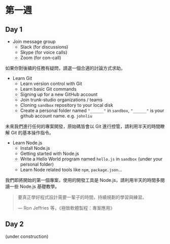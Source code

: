 # 第一週

## Day 1

* Join message group
  * Slack (for discussions)
  * Skype (for voice calls)
  * Zoom (for con-call)

如果你對後續的任務有疑問，請選一個合適的討論方式求助。

* Learn Git
  * Learn version control with Git
  * Learn basic Git commands
  * Signing up for a new GitHub account
  * Join trunk-studio organizations / teams
  * Cloning `sandbox` repository to your local disk
  * Create a personal folder named `"______"` in `sandbox`, `"______"` is your github account name. e.g. `johnliu`

未來我們進行任何的專案開發，原始碼皆會以 Git 進行控管，請利用半天的時間瞭解 Git 的基本操作指令。

* Learn Node.js
  * Install Node.js
  * Getting started with Node.js
  * Write a Hello World program named `hello.js` in `sandbox` (under your personal folder)
  * Learn Node related tools like `npm`, `package.json`...

我們即將開始的第一個專案，使用的開發工具是 Node.js，請利用半天的時間多閱讀一些 Node.js 基礎教學。

> 要真正學好程式設計需要一輩子的時間，持續規劃的學習與練習。
>
> — Ron Jeffries 等，《極致軟體製程：專案應用》

## Day 2

(under construction)
